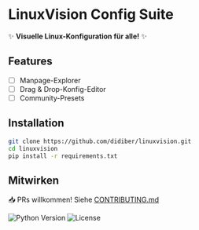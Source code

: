 # LinuxVision Config Suite
✨ **Visuelle Linux-Konfiguration für alle!** ✨

## Features
- [ ] Manpage-Explorer
- [ ] Drag & Drop-Konfig-Editor
- [ ] Community-Presets

## Installation
```bash
git clone https://github.com/didiber/linuxvision.git
cd linuxvision
pip install -r requirements.txt
```

## Mitwirken
📥 PRs willkommen! Siehe [CONTRIBUTING.md](CONTRIBUTING.md)

![Python Version](https://img.shields.io/badge/Python-3.10%2B-blue)
![License](https://img.shields.io/github/license/didiber/linuxvision)
